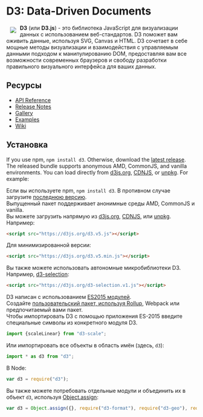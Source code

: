 # D3: Data-Driven Documents

<a href="https://d3js.org"><img src="https://d3js.org/logo.svg" align="left" hspace="10" vspace="6"></a>

**D3** (или **D3.js**) - это библиотека JavaScript для визуализации данных с использованием веб-стандартов. D3 поможет вам оживить данные, используя SVG, Canvas и HTML. 
D3 сочетает в себе мощные методы визуализации и взаимодействия с управляемым данными подходом к манипулированию DOM, предоставляя вам все возможности современных браузеров и свободу разработки правильного визуального интерфейса для ваших данных.

## Ресурсы

* [API Reference](https://github.com/d3/d3/blob/master/API.md)
* [Release Notes](https://github.com/d3/d3/releases)
* [Gallery](https://github.com/d3/d3/wiki/Gallery)
* [Examples](https://bl.ocks.org/mbostock)
* [Wiki](https://github.com/d3/d3/wiki)

## Установка

If you use npm, `npm install d3`. Otherwise, download the [latest release](https://github.com/d3/d3/releases/latest). The released bundle supports anonymous AMD, CommonJS, and vanilla environments. You can load directly from [d3js.org](https://d3js.org), [CDNJS](https://cdnjs.com/libraries/d3), or [unpkg](https://unpkg.com/d3/). For example:

Если вы используете npm, `npm install d3`. В противном случае загрузите [последнюю версию](https://github.com/d3/d3/releases/latest).    
Выпущенный пакет поддерживает анонимные среды AMD, CommonJS и vanilla.    
Вы можете загрузить напрямую из [d3js.org](https://d3js.org), [CDNJS](https://cdnjs.com/libraries/d3), или [unpkg](https://unpkg.com/d3/). Например:

```html
<script src="https://d3js.org/d3.v5.js"></script>
```

Для минимизированной версии:

```html
<script src="https://d3js.org/d3.v5.min.js"></script>
```

Вы также можете использовать автономные микробиблиотеки D3. Например, [d3-selection](https://github.com/d3/d3-selection):

```html
<script src="https://d3js.org/d3-selection.v1.js"></script>
```

D3 написан с использованием [ES2015 модулей](http://www.2ality.com/2014/09/es6-modules-final.html).    
Создайте [пользовательский пакет, используя Rollup](https://bl.ocks.org/mbostock/bb09af4c39c79cffcde4), Webpack или предпочитаемый вами пакет.    
Чтобы импортировать D3 с помощью приложения ES-2015 введите специальные символы из конкретного модуля D3.

```js
import {scaleLinear} from "d3-scale";
```

Или импортировать все объекты в область имён (здесь, `d3`):

```js
import * as d3 from "d3";
```

В Node:

```js
var d3 = require("d3");
```

Вы также можете потребовать отдельные модули и объединить их в объект `d3`, используя [Object.assign](https://developer.mozilla.org/en-US/docs/Web/JavaScript/Reference/Global_Objects/Object/assign):

```js
var d3 = Object.assign({}, require("d3-format"), require("d3-geo"), require("d3-geo-projection"));
```
